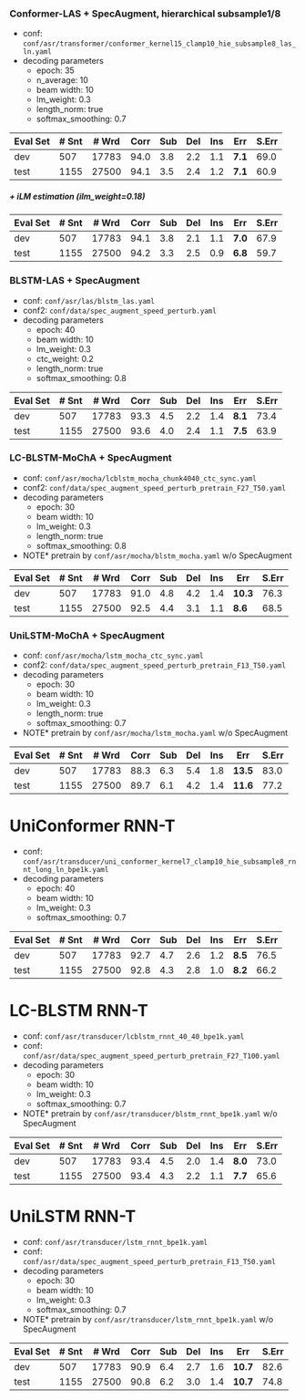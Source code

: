 ### Conformer-LAS + SpecAugment, hierarchical subsample1/8
- conf: `conf/asr/transformer/conformer_kernel15_clamp10_hie_subsample8_las_ln.yaml`
- decoding parameters
  - epoch: 35
  - n_average: 10
  - beam width: 10
  - lm_weight: 0.3
  - length_norm: true
  - softmax_smoothing: 0.7

| Eval Set | # Snt | # Wrd | Corr | Sub | Del | Ins | Err | S.Err |
| -------- | ----- | ----- | ---- | --- | --- | --- | --- | ----- |
|dev|507|17783|94.0|3.8|2.2|1.1|**7.1**|69.0|
|test|1155|27500|94.1|3.5|2.4|1.2|**7.1**|60.9|

##### + iLM estimation (ilm_weight=0.18)
| Eval Set | # Snt | # Wrd | Corr | Sub | Del | Ins | Err | S.Err |
| -------- | ----- | ----- | ---- | --- | --- | --- | --- | ----- |
|dev|507|17783|94.1|3.8|2.1|1.1|**7.0**|67.9|
|test|1155|27500|94.2|3.3|2.5|0.9|**6.8**|59.7|


### BLSTM-LAS + SpecAugment
- conf: `conf/asr/las/blstm_las.yaml`
- conf2: `conf/data/spec_augment_speed_perturb.yaml`
- decoding parameters
  - epoch: 40
  - beam width: 10
  - lm_weight: 0.3
  - ctc_weight: 0.2
  - length_norm: true
  - softmax_smoothing: 0.8

| Eval Set | # Snt | # Wrd | Corr | Sub | Del | Ins | Err | S.Err |
| -------- | ----- | ----- | ---- | --- | --- | --- | --- | ----- |
|dev|507|17783|93.3|4.5|2.2|1.4|**8.1**|73.4|
|test|1155|27500|93.6|4.0|2.4|1.1|**7.5**|63.9|


### LC-BLSTM-MoChA + SpecAugment
- conf: `conf/asr/mocha/lcblstm_mocha_chunk4040_ctc_sync.yaml`
- conf2: `conf/data/spec_augment_speed_perturb_pretrain_F27_T50.yaml`
- decoding parameters
  - epoch: 30
  - beam width: 10
  - lm_weight: 0.3
  - length_norm: true
  - softmax_smoothing: 0.8
- NOTE* pretrain by `conf/asr/mocha/blstm_mocha.yaml` w/o SpecAugment

| Eval Set | # Snt | # Wrd | Corr | Sub | Del | Ins | Err | S.Err |
| -------- | ----- | ----- | ---- | --- | --- | --- | --- | ----- |
|dev|507|17783|91.0|4.8|4.2|1.4|**10.3**|76.3|
|test|1155|27500|92.5|4.4|3.1|1.1|**8.6**|68.5|


### UniLSTM-MoChA + SpecAugment
- conf: `conf/asr/mocha/lstm_mocha_ctc_sync.yaml`
- conf2: `conf/data/spec_augment_speed_perturb_pretrain_F13_T50.yaml`
- decoding parameters
  - epoch: 30
  - beam width: 10
  - lm_weight: 0.3
  - length_norm: true
  - softmax_smoothing: 0.7
- NOTE* pretrain by `conf/asr/mocha/lstm_mocha.yaml` w/o SpecAugment

| Eval Set | # Snt | # Wrd | Corr | Sub | Del | Ins | Err | S.Err |
| -------- | ----- | ----- | ---- | --- | --- | --- | --- | ----- |
|dev|507|17783|88.3|6.3|5.4|1.8|**13.5**|83.0|
|test|1155|27500|89.7|6.1|4.2|1.4|**11.6**|77.2|


# UniConformer RNN-T
- conf: `conf/asr/transducer/uni_conformer_kernel7_clamp10_hie_subsample8_rnnt_long_ln_bpe1k.yaml`
- decoding parameters
  - epoch: 40
  - beam width: 10
  - lm_weight: 0.3
  - softmax_smoothing: 0.7

| Eval Set | # Snt | # Wrd | Corr | Sub | Del | Ins | Err | S.Err |
| -------- | ----- | ----- | ---- | --- | --- | --- | --- | ----- |
|dev|507|17783|92.7|4.7|2.6|1.2|**8.5**|76.5|
|test|1155|27500|92.8|4.3|2.8|1.0|**8.2**|66.2|


# LC-BLSTM RNN-T
- conf: `conf/asr/transducer/lcblstm_rnnt_40_40_bpe1k.yaml`
- conf: `conf/asr/data/spec_augment_speed_perturb_pretrain_F27_T100.yaml`
- decoding parameters
  - epoch: 30
  - beam width: 10
  - lm_weight: 0.3
  - softmax_smoothing: 0.7
- NOTE* pretrain by `conf/asr/transducer/blstm_rnnt_bpe1k.yaml` w/o SpecAugment

| Eval Set | # Snt | # Wrd | Corr | Sub | Del | Ins | Err | S.Err |
| -------- | ----- | ----- | ---- | --- | --- | --- | --- | ----- |
|dev|507|17783|93.4|4.5|2.0|1.4|**8.0**|73.0|
|test|1155|27500|93.4|4.3|2.2|1.1|**7.7**|65.6|


# UniLSTM RNN-T
- conf: `conf/asr/transducer/lstm_rnnt_bpe1k.yaml`
- conf: `conf/asr/data/spec_augment_speed_perturb_pretrain_F13_T50.yaml`
- decoding parameters
  - epoch: 30
  - beam width: 10
  - lm_weight: 0.3
  - softmax_smoothing: 0.7
- NOTE* pretrain by `conf/asr/transducer/lstm_rnnt_bpe1k.yaml` w/o SpecAugment

| Eval Set | # Snt | # Wrd | Corr | Sub | Del | Ins | Err | S.Err |
| -------- | ----- | ----- | ---- | --- | --- | --- | --- | ----- |
|dev|507|17783|90.9|6.4|2.7|1.6|**10.7**|82.6|
|test|1155|27500|90.8|6.2|3.0|1.4|**10.7**|74.8|
